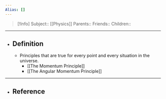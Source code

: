 ```yaml
---
Alias: []
---
```

> [!Info]
> Subject:: [[Physics]]
> Parents:: 
> Friends:: 
> Children:: 
---
- ## Definition
	- Principles that are true for every point and every situation in the universe.
		- [[The Momentum Principle]]
		- [[The Angular Momentum Principle]]
---
- ## Reference